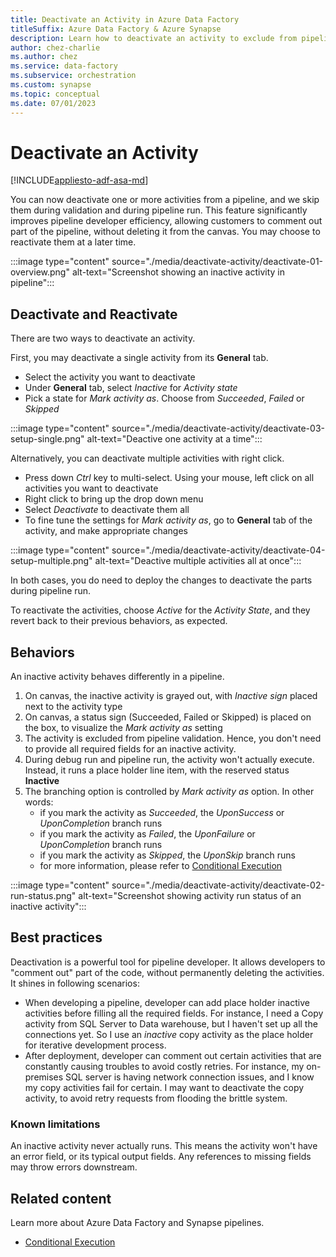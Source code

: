 ```yaml
---
title: Deactivate an Activity in Azure Data Factory 
titleSuffix: Azure Data Factory & Azure Synapse
description: Learn how to deactivate an activity to exclude from pipeline run and validation
author: chez-charlie
ms.author: chez
ms.service: data-factory
ms.subservice: orchestration
ms.custom: synapse
ms.topic: conceptual
ms.date: 07/01/2023
---
```


# Deactivate an Activity

[!INCLUDE[appliesto-adf-asa-md](includes/appliesto-adf-asa-md.md)]

You can now deactivate one or more activities from a pipeline, and we skip them during validation and during pipeline run. This feature significantly improves pipeline developer efficiency, allowing customers to comment out part of the pipeline, without deleting it from the canvas. You may choose to reactivate them at a later time.


:::image type="content" source="./media/deactivate-activity/deactivate-01-overview.png" alt-text="Screenshot showing an inactive activity in pipeline":::

## Deactivate and Reactivate

There are two ways to deactivate an activity.

First, you may deactivate a single activity from its **General** tab. 

- Select the activity you want to deactivate
- Under **General** tab, select _Inactive_ for _Activity state_
- Pick a state for _Mark activity as_. Choose from _Succeeded_, _Failed_ or _Skipped_


:::image type="content" source="./media/deactivate-activity/deactivate-03-setup-single.png" alt-text="Deactive one activity at a time":::

Alternatively, you can deactivate multiple activities with right click.

- Press down _Ctrl_ key to multi-select. Using your mouse, left click on all activities you want to deactivate
- Right click to bring up the drop down menu
- Select _Deactivate_ to deactivate them all
- To fine tune the settings for _Mark activity as_, go to **General** tab of the activity, and make appropriate changes

:::image type="content" source="./media/deactivate-activity/deactivate-04-setup-multiple.png" alt-text="Deactive multiple activities all at once":::

In both cases, you do need to deploy the changes to deactivate the parts during pipeline run.

To reactivate the activities, choose _Active_ for the _Activity State_, and they revert back to their previous behaviors, as expected.

## Behaviors


An inactive activity behaves differently in a pipeline. 

1. On canvas, the inactive activity is grayed out, with _Inactive sign_ placed next to the activity type
1. On canvas, a status sign (Succeeded, Failed or Skipped) is placed on the box, to visualize the _Mark activity as_ setting
1. The activity is excluded from pipeline validation. Hence, you don't need to provide all required fields for an inactive activity.
1. During debug run and pipeline run, the activity won't actually execute. Instead, it runs a place holder line item, with the reserved status **Inactive**
1. The branching option is controlled by _Mark activity as_ option. In other words:
    * if you mark the activity as _Succeeded_, the _UponSuccess_ or _UponCompletion_ branch runs
    * if you mark the activity as _Failed_, the _UponFailure_ or _UponCompletion_ branch runs
    * if you mark the activity as _Skipped_, the _UponSkip_ branch runs
    * for more information, please refer to [Conditional Execution](tutorial-pipeline-failure-error-handling.md#conditional-paths)

:::image type="content" source="./media/deactivate-activity/deactivate-02-run-status.png" alt-text="Screenshot showing activity run status of an inactive activity":::

## Best practices

Deactivation is a powerful tool for pipeline developer. It allows developers to "comment out" part of the code, without permanently deleting the activities. It shines in following scenarios:

- When developing a pipeline, developer can add place holder inactive activities before filling all the required fields. For instance, I need a Copy activity from SQL Server to Data warehouse, but I haven't set up all the connections yet. So I use an _inactive_ copy activity as the place holder for iterative development process.
- After deployment, developer can comment out certain activities that are constantly causing troubles to avoid costly retries. For instance, my on-premises SQL server is having network connection issues, and I know my copy activities fail for certain. I may want to deactivate the copy activity, to avoid retry requests from flooding the brittle system.

### Known limitations

An inactive activity never actually runs. This means the activity won't have an error field, or its typical output fields. Any references to missing fields may throw errors downstream.

## Related content

Learn more about Azure Data Factory and Synapse pipelines.

-   [Conditional Execution](tutorial-pipeline-failure-error-handling.md)
